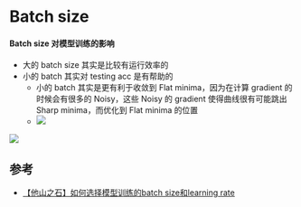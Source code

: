 # Batch size

#### Batch size 对模型训练的影响

- 大的 batch size 其实是比较有运行效率的
- 小的 batch 其实对 testing acc 是有帮助的
  - 小的 batch 其实是更有利于收敛到 Flat minima，因为在计算 gradient 的时候会有很多的 Noisy，这些 Noisy 的 gradient 使得曲线很有可能跳出 Sharp minima，而优化到 Flat minima 的位置
  - ![](https://mmbiz.qpic.cn/mmbiz_jpg/AIR6eRePgjMZu15JEHsNZiaVZXs0A9CAsKw1LXpdyNl1ePb4Kx6dGr8iaz8o8hZonAMsqMkia8GqUHUxcromcLuTg/640?wx_fmt=jpeg&wxfrom=5&wx_lazy=1&wx_co=1)

![](https://mmbiz.qpic.cn/mmbiz_png/AIR6eRePgjMZu15JEHsNZiaVZXs0A9CAsBwmS4vqS7rAUmDbWIFj9GnqtGZiaSkUrx3FdC8pH17STxg4pZecXgIQ/640?wx_fmt=png&wxfrom=5&wx_lazy=1&wx_co=1)

## 参考

- [【他山之石】如何选择模型训练的batch size和learning rate](https://mp.weixin.qq.com/s/B7Uo7QxOHKI3StVwTXWUQg)